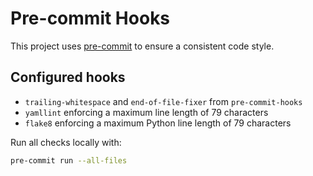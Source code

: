 # Pre-commit Hooks

This project uses [pre-commit](https://pre-commit.com/) to ensure a consistent
code style.

## Configured hooks

- `trailing-whitespace` and `end-of-file-fixer` from `pre-commit-hooks`
- `yamllint` enforcing a maximum line length of 79 characters
- `flake8` enforcing a maximum Python line length of 79 characters

Run all checks locally with:

```bash
pre-commit run --all-files
```

